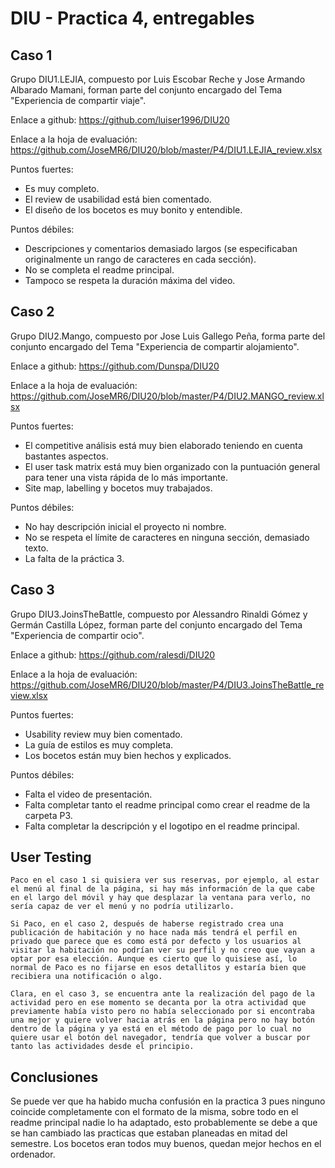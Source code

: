 # DIU - Practica 4, entregables

## Caso 1

Grupo DIU1.LEJIA, compuesto por Luis Escobar Reche y Jose Armando Albarado Mamani, forman parte del conjunto encargado del Tema "Experiencia de compartir viaje".

Enlace a github:
https://github.com/luiser1996/DIU20

Enlace a la hoja de evaluación:
https://github.com/JoseMR6/DIU20/blob/master/P4/DIU1.LEJIA_review.xlsx

Puntos fuertes:
* Es muy completo.
* El review de usabilidad está bien comentado.
* El diseño de los bocetos es muy bonito y entendible.

Puntos débiles:
* Descripciones y comentarios demasiado largos (se especificaban originalmente un rango de caracteres en cada sección).
* No se completa el readme principal.
* Tampoco se respeta la duración máxima del video.


## Caso 2

Grupo DIU2.Mango, compuesto por Jose Luis Gallego Peña, forma parte del conjunto encargado del Tema "Experiencia de compartir alojamiento".

Enlace a github:
https://github.com/Dunspa/DIU20

Enlace a la hoja de evaluación:
https://github.com/JoseMR6/DIU20/blob/master/P4/DIU2.MANGO_review.xlsx

Puntos fuertes:
* El competitive análisis está muy bien elaborado teniendo en cuenta bastantes aspectos.
* El user task matrix está muy bien organizado con la puntuación general para tener una vista rápida de lo más importante.
* Site map, labelling y bocetos muy trabajados.

Puntos débiles:
* No hay descripción inicial el proyecto ni nombre.
* No se respeta el límite de caracteres en ninguna sección, demasiado texto.
* La falta de la práctica 3.


## Caso 3

Grupo DIU3.JoinsTheBattle, compuesto por Alessandro Rinaldi Gómez  y Germán Castilla López, forman parte del conjunto encargado del Tema "Experiencia de compartir ocio". 

Enlace a github:
https://github.com/ralesdi/DIU20

Enlace a la hoja de evaluación:
https://github.com/JoseMR6/DIU20/blob/master/P4/DIU3.JoinsTheBattle_review.xlsx

Puntos fuertes:
* Usability review muy bien comentado.
* La guía de estilos es muy completa.
* Los bocetos están muy bien hechos y explicados.

Puntos débiles:
* Falta el video de presentación.
* Falta completar tanto el readme principal como crear el readme de la carpeta P3.
* Falta completar la descripción y el logotipo en el readme principal.


## User Testing

	Paco en el caso 1 si quisiera ver sus reservas, por ejemplo, al estar el menú al final de la página, si hay más información de la que cabe en el largo del móvil y hay que desplazar la ventana para verlo, no sería capaz de ver el menú y no podría utilizarlo.

	Si Paco, en el caso 2, después de haberse registrado crea una publicación de habitación y no hace nada más tendrá el perfil en privado que parece que es como está por defecto y los usuarios al visitar la habitación no podrían ver su perfil y no creo que vayan a optar por esa elección. Aunque es cierto que lo quisiese así, lo normal de Paco es no fijarse en esos detallitos y estaría bien que recibiera una notificación o algo.

	Clara, en el caso 3, se encuentra ante la realización del pago de la actividad pero en ese momento se decanta por la otra actividad que previamente había visto pero no había seleccionado por si encontraba una mejor y quiere volver hacia atrás en la página pero no hay botón dentro de la página y ya está en el método de pago por lo cual no quiere usar el botón del navegador, tendría que volver a buscar por tanto las actividades desde el principio.


## Conclusiones
Se puede ver que ha habido mucha confusión en la practica 3 pues ninguno coincide completamente con el formato de la misma, sobre todo en el readme principal nadie lo ha adaptado, esto probablemente se debe a que se han cambiado las practicas que estaban planeadas en mitad del semestre. Los bocetos eran todos muy buenos, quedan mejor hechos en el ordenador.
